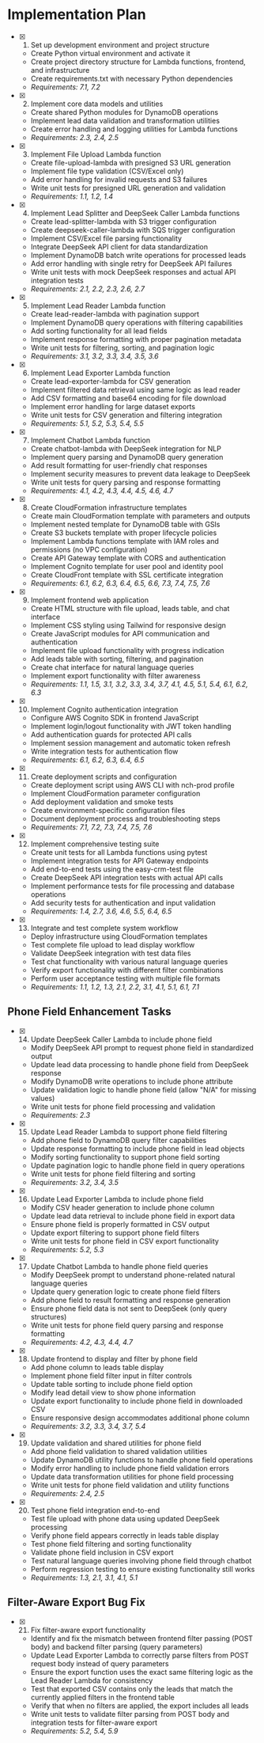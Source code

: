 # Implementation Plan

- [x] 1. Set up development environment and project structure
  - Create Python virtual environment and activate it
  - Create project directory structure for Lambda functions, frontend, and infrastructure
  - Create requirements.txt with necessary Python dependencies
  - _Requirements: 7.1, 7.2_

- [x] 2. Implement core data models and utilities
  - Create shared Python modules for DynamoDB operations
  - Implement lead data validation and transformation utilities
  - Create error handling and logging utilities for Lambda functions
  - _Requirements: 2.3, 2.4, 2.5_

- [x] 3. Implement File Upload Lambda function
  - Create file-upload-lambda with presigned S3 URL generation
  - Implement file type validation (CSV/Excel only)
  - Add error handling for invalid requests and S3 failures
  - Write unit tests for presigned URL generation and validation
  - _Requirements: 1.1, 1.2, 1.4_

- [x] 4. Implement Lead Splitter and DeepSeek Caller Lambda functions
  - Create lead-splitter-lambda with S3 trigger configuration
  - Create deepseek-caller-lambda with SQS trigger configuration
  - Implement CSV/Excel file parsing functionality
  - Integrate DeepSeek API client for data standardization
  - Implement DynamoDB batch write operations for processed leads
  - Add error handling with single retry for DeepSeek API failures
  - Write unit tests with mock DeepSeek responses and actual API integration tests
  - _Requirements: 2.1, 2.2, 2.3, 2.6, 2.7_

- [x] 5. Implement Lead Reader Lambda function
  - Create lead-reader-lambda with pagination support
  - Implement DynamoDB query operations with filtering capabilities
  - Add sorting functionality for all lead fields
  - Implement response formatting with proper pagination metadata
  - Write unit tests for filtering, sorting, and pagination logic
  - _Requirements: 3.1, 3.2, 3.3, 3.4, 3.5, 3.6_

- [x] 6. Implement Lead Exporter Lambda function
  - Create lead-exporter-lambda for CSV generation
  - Implement filtered data retrieval using same logic as lead reader
  - Add CSV formatting and base64 encoding for file download
  - Implement error handling for large dataset exports
  - Write unit tests for CSV generation and filtering integration
  - _Requirements: 5.1, 5.2, 5.3, 5.4, 5.5_

- [x] 7. Implement Chatbot Lambda function
  - Create chatbot-lambda with DeepSeek integration for NLP
  - Implement query parsing and DynamoDB query generation
  - Add result formatting for user-friendly chat responses
  - Implement security measures to prevent data leakage to DeepSeek
  - Write unit tests for query parsing and response formatting
  - _Requirements: 4.1, 4.2, 4.3, 4.4, 4.5, 4.6, 4.7_

- [x] 8. Create CloudFormation infrastructure templates
  - Create main CloudFormation template with parameters and outputs
  - Implement nested template for DynamoDB table with GSIs
  - Create S3 buckets template with proper lifecycle policies
  - Implement Lambda functions template with IAM roles and permissions (no VPC configuration)
  - Create API Gateway template with CORS and authentication
  - Implement Cognito template for user pool and identity pool
  - Create CloudFront template with SSL certificate integration
  - _Requirements: 6.1, 6.2, 6.3, 6.4, 6.5, 6.6, 7.3, 7.4, 7.5, 7.6_

- [x] 9. Implement frontend web application
  - Create HTML structure with file upload, leads table, and chat interface
  - Implement CSS styling using Tailwind for responsive design
  - Create JavaScript modules for API communication and authentication
  - Implement file upload functionality with progress indication
  - Add leads table with sorting, filtering, and pagination
  - Create chat interface for natural language queries
  - Implement export functionality with filter awareness
  - _Requirements: 1.1, 1.5, 3.1, 3.2, 3.3, 3.4, 3.7, 4.1, 4.5, 5.1, 5.4, 6.1, 6.2, 6.3_

- [x] 10. Implement Cognito authentication integration
  - Configure AWS Cognito SDK in frontend JavaScript
  - Implement login/logout functionality with JWT token handling
  - Add authentication guards for protected API calls
  - Implement session management and automatic token refresh
  - Write integration tests for authentication flow
  - _Requirements: 6.1, 6.2, 6.3, 6.4, 6.5_

- [x] 11. Create deployment scripts and configuration
  - Create deployment script using AWS CLI with nch-prod profile
  - Implement CloudFormation parameter configuration
  - Add deployment validation and smoke tests
  - Create environment-specific configuration files
  - Document deployment process and troubleshooting steps
  - _Requirements: 7.1, 7.2, 7.3, 7.4, 7.5, 7.6_

- [x] 12. Implement comprehensive testing suite
  - Create unit tests for all Lambda functions using pytest
  - Implement integration tests for API Gateway endpoints
  - Add end-to-end tests using the easy-crm-test file
  - Create DeepSeek API integration tests with actual API calls
  - Implement performance tests for file processing and database operations
  - Add security tests for authentication and input validation
  - _Requirements: 1.4, 2.7, 3.6, 4.6, 5.5, 6.4, 6.5_

- [x] 13. Integrate and test complete system workflow
  - Deploy infrastructure using CloudFormation templates
  - Test complete file upload to lead display workflow
  - Validate DeepSeek integration with test data files
  - Test chat functionality with various natural language queries
  - Verify export functionality with different filter combinations
  - Perform user acceptance testing with multiple file formats
  - _Requirements: 1.1, 1.2, 1.3, 2.1, 2.2, 3.1, 4.1, 5.1, 6.1, 7.1_

## Phone Field Enhancement Tasks

- [x] 14. Update DeepSeek Caller Lambda to include phone field
  - Modify DeepSeek API prompt to request phone field in standardized output
  - Update lead data processing to handle phone field from DeepSeek response
  - Modify DynamoDB write operations to include phone attribute
  - Update validation logic to handle phone field (allow "N/A" for missing values)
  - Write unit tests for phone field processing and validation
  - _Requirements: 2.3_

- [x] 15. Update Lead Reader Lambda to support phone field filtering
  - Add phone field to DynamoDB query filter capabilities
  - Update response formatting to include phone field in lead objects
  - Modify sorting functionality to support phone field sorting
  - Update pagination logic to handle phone field in query operations
  - Write unit tests for phone field filtering and sorting
  - _Requirements: 3.2, 3.4, 3.5_

- [x] 16. Update Lead Exporter Lambda to include phone field
  - Modify CSV header generation to include phone column
  - Update lead data retrieval to include phone field in export data
  - Ensure phone field is properly formatted in CSV output
  - Update export filtering to support phone field filters
  - Write unit tests for phone field in CSV export functionality
  - _Requirements: 5.2, 5.3_

- [x] 17. Update Chatbot Lambda to handle phone field queries
  - Modify DeepSeek prompt to understand phone-related natural language queries
  - Update query generation logic to create phone field filters
  - Add phone field to result formatting and response generation
  - Ensure phone field data is not sent to DeepSeek (only query structures)
  - Write unit tests for phone field query parsing and response formatting
  - _Requirements: 4.2, 4.3, 4.4, 4.7_

- [x] 18. Update frontend to display and filter by phone field
  - Add phone column to leads table display
  - Implement phone field filter input in filter controls
  - Update table sorting to include phone field option
  - Modify lead detail view to show phone information
  - Update export functionality to include phone field in downloaded CSV
  - Ensure responsive design accommodates additional phone column
  - _Requirements: 3.2, 3.3, 3.4, 3.7, 5.4_

- [x] 19. Update validation and shared utilities for phone field
  - Add phone field validation to shared validation utilities
  - Update DynamoDB utility functions to handle phone field operations
  - Modify error handling to include phone field validation errors
  - Update data transformation utilities for phone field processing
  - Write unit tests for phone field validation and utility functions
  - _Requirements: 2.4, 2.5_

- [x] 20. Test phone field integration end-to-end
  - Test file upload with phone data using updated DeepSeek processing
  - Verify phone field appears correctly in leads table display
  - Test phone field filtering and sorting functionality
  - Validate phone field inclusion in CSV export
  - Test natural language queries involving phone field through chatbot
  - Perform regression testing to ensure existing functionality still works
  - _Requirements: 1.3, 2.1, 3.1, 4.1, 5.1_

## Filter-Aware Export Bug Fix

- [x] 21. Fix filter-aware export functionality
  - Identify and fix the mismatch between frontend filter passing (POST body) and backend filter parsing (query parameters)
  - Update Lead Exporter Lambda to correctly parse filters from POST request body instead of query parameters
  - Ensure the export function uses the exact same filtering logic as the Lead Reader Lambda for consistency
  - Test that exported CSV contains only the leads that match the currently applied filters in the frontend table
  - Verify that when no filters are applied, the export includes all leads
  - Write unit tests to validate filter parsing from POST body and integration tests for filter-aware export
  - _Requirements: 5.2, 5.4, 5.9_

